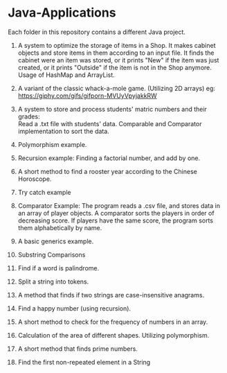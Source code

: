 # Java-Applications

Each folder in this repository contains a different Java project.

1. A system to optimize the storage of items in a Shop. It makes cabinet objects and store items in them according to an input file. 
   It finds the cabinet were an item was stored, or it prints "New" if the item was just created, or  it prints "Outside" if the item
   is not in the Shop anymore. Usage of HashMap and ArrayList. 

2. A variant of the classic whack-a-mole game. (Utilizing 2D arrays) eg: https://giphy.com/gifs/gifporn-MVUyVpyjakkRW

3. A system to store and process students' matric numbers and their grades:  
   Read a .txt file with students' data. 
   Comparable and Comparator implementation to sort the data.

4. Polymorphism example.

5. Recursion example: Finding a factorial number, and add by one.

6. A short method to find a rooster year according to the Chinese Horoscope.

7. Try catch example

8. Comparator Example: The program reads a .csv file, and
   stores data in an array of player objects. A comparator sorts the players
   in order of decreasing score. If players have the same score, 
   the program sorts them alphabetically by name.
   
9. A basic generics example.

10. Substring Comparisons

11. Find if a word is palindrome. 

12. Split a string into tokens.

13. A method that finds if two strings  are case-insensitive anagrams.

14. Find a happy number (using recursion).

15. A short method to check for the frequency of numbers in an array.

16. Calculation of the area of different shapes. Utilizing polymorphism.

17. A short method that finds prime numbers. 

18. Find the first non-repeated element in a String
